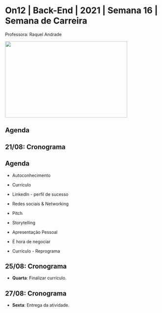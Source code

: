 # On12 | Back-End | 2021 | Semana 16 | Semana de Carreira 
Professora: Raquel Andrade

<img src="https://i.ibb.co/481GVFq/Semana-de-Carreira-Reprograma.jpg" width="400" height="250" >

## Agenda 
## 21/08: Cronograma

## Agenda 
- Autoconhecimento
- Currículo
- Linkedln - perfil de sucesso
- Redes sociais & Networking
- Pitch

- Storytelling
- Apresentação Pessoal
- É hora de negociar
- Currículo - Reprograma        

## 25/08: Cronograma
- **Quarta**: Finalizar currículo.

## 27/08: Cronograma
- **Sexta**: Entrega da atividade.
